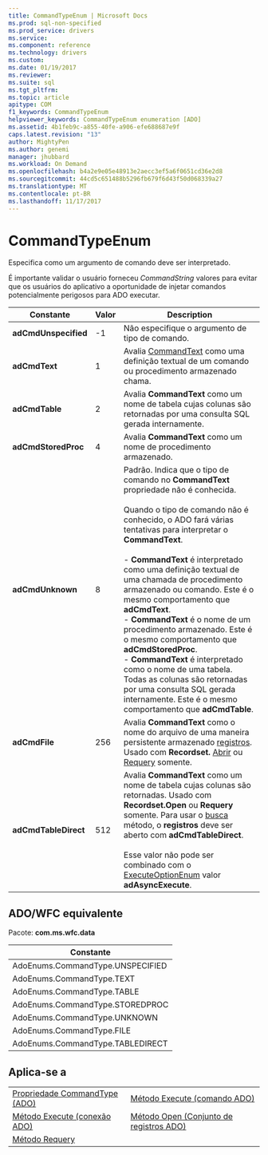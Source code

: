 ```yaml
---
title: CommandTypeEnum | Microsoft Docs
ms.prod: sql-non-specified
ms.prod_service: drivers
ms.service: 
ms.component: reference
ms.technology: drivers
ms.custom: 
ms.date: 01/19/2017
ms.reviewer: 
ms.suite: sql
ms.tgt_pltfrm: 
ms.topic: article
apitype: COM
f1_keywords: CommandTypeEnum
helpviewer_keywords: CommandTypeEnum enumeration [ADO]
ms.assetid: 4b1feb9c-a855-40fe-a906-efe688687e9f
caps.latest.revision: "13"
author: MightyPen
ms.author: genemi
manager: jhubbard
ms.workload: On Demand
ms.openlocfilehash: b4a2e9e05e48913e2aecc3ef5a6f0651cd36e2d8
ms.sourcegitcommit: 44cd5c651488b5296fb679f6d43f50d068339a27
ms.translationtype: MT
ms.contentlocale: pt-BR
ms.lasthandoff: 11/17/2017
---
```

# <a name="commandtypeenum"></a>CommandTypeEnum
Especifica como um argumento de comando deve ser interpretado.  
  
 É importante validar o usuário forneceu *CommandString* valores para evitar que os usuários do aplicativo a oportunidade de injetar comandos potencialmente perigosos para ADO executar.  
  
|Constante|Valor|Description|  
|--------------|-----------|-----------------|  
|**adCmdUnspecified**|-1|Não especifique o argumento de tipo de comando.|  
|**adCmdText**|1|Avalia [CommandText](../../../ado/reference/ado-api/commandtext-property-ado.md) como uma definição textual de um comando ou procedimento armazenado chama.|  
|**adCmdTable**|2|Avalia **CommandText** como um nome de tabela cujas colunas são retornadas por uma consulta SQL gerada internamente.|  
|**adCmdStoredProc**|4|Avalia **CommandText** como um nome de procedimento armazenado.|  
|**adCmdUnknown**|8|Padrão. Indica que o tipo de comando no **CommandText** propriedade não é conhecida.<br /><br /> Quando o tipo de comando não é conhecido, o ADO fará várias tentativas para interpretar o **CommandText**.<br /><br /> -   **CommandText** é interpretado como uma definição textual de uma chamada de procedimento armazenado ou comando. Este é o mesmo comportamento que **adCmdText**.<br />-   **CommandText** é o nome de um procedimento armazenado. Este é o mesmo comportamento que **adCmdStoredProc**.<br />-   **CommandText** é interpretado como o nome de uma tabela. Todas as colunas são retornadas por uma consulta SQL gerada internamente. Este é o mesmo comportamento que **adCmdTable**.|  
|**adCmdFile**|256|Avalia **CommandText** como o nome do arquivo de uma maneira persistente armazenado [registros](../../../ado/reference/ado-api/recordset-object-ado.md). Usado com **Recordset.** [Abrir](../../../ado/reference/ado-api/open-method-ado-recordset.md) ou [Requery](../../../ado/reference/ado-api/requery-method.md) somente.|  
|**adCmdTableDirect**|512|Avalia **CommandText** como um nome de tabela cujas colunas são retornadas. Usado com **Recordset.Open** ou **Requery** somente. Para usar o [busca](../../../ado/reference/ado-api/seek-method.md) método, o **registros** deve ser aberto com **adCmdTableDirect**.<br /><br /> Esse valor não pode ser combinado com o [ExecuteOptionEnum](../../../ado/reference/ado-api/executeoptionenum.md) valor **adAsyncExecute**.|  
  
## <a name="adowfc-equivalent"></a>ADO/WFC equivalente  
 Pacote: **com.ms.wfc.data**  
  
|Constante|  
|--------------|  
|AdoEnums.CommandType.UNSPECIFIED|  
|AdoEnums.CommandType.TEXT|  
|AdoEnums.CommandType.TABLE|  
|AdoEnums.CommandType.STOREDPROC|  
|AdoEnums.CommandType.UNKNOWN|  
|AdoEnums.CommandType.FILE|  
|AdoEnums.CommandType.TABLEDIRECT|  
  
## <a name="applies-to"></a>Aplica-se a  
  
|||  
|-|-|  
|[Propriedade CommandType (ADO)](../../../ado/reference/ado-api/commandtype-property-ado.md)|[Método Execute (comando ADO)](../../../ado/reference/ado-api/execute-method-ado-command.md)|  
|[Método Execute (conexão ADO)](../../../ado/reference/ado-api/execute-method-ado-connection.md)|[Método Open (Conjunto de registros ADO)](../../../ado/reference/ado-api/open-method-ado-recordset.md)|  
|[Método Requery](../../../ado/reference/ado-api/requery-method.md)||

